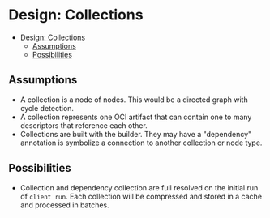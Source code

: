 Design: Collections
===
- [Design: Collections](#design-collections)
  - [Assumptions](#assumptions)
  - [Possibilities](#possibilities)


## Assumptions
- A collection is a node of nodes. This would be a directed graph with cycle detection.
- A collection represents one OCI artifact that can contain one to many descriptors that reference each other.
- Collections are built with the builder. They may have a "dependency" annotation is symbolize a connection to another collection or node type.


## Possibilities
- Collection and dependency collection are full resolved on the initial run of `client run`. Each collection will be compressed and stored in a cache and processed in batches.
